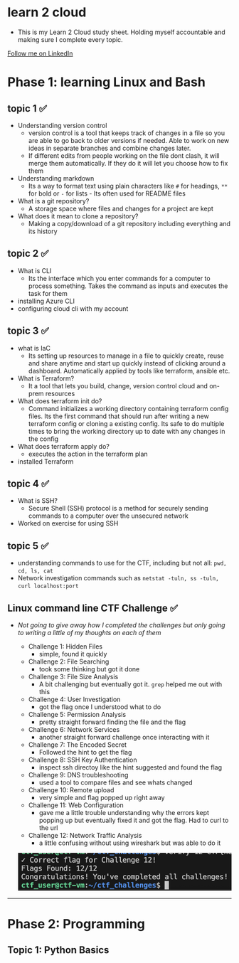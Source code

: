 # learn 2 cloud
- This is my Learn 2 Cloud study sheet. Holding myself accountable and making sure I complete every topic. 

[Follow me on LinkedIn](https://www.linkedin.com/in/cperez37/)

# Phase 1: learning Linux and Bash

## topic 1 ✅
 + Understanding version control 
    - version control is a tool that keeps track of changes in a file so you are able to go back to older versions if needed. Able to work on new ideas in separate branches and combine changes later.
    - If different edits from people working on the file dont clash, it will merge them automatically. If they do it will let you choose how to fix them 
+ Understanding markdown
    - Its a way to format text using plain characters like ```#``` for headings, ```**``` for bold or ```-``` for lists - Its often used for README files
+ What is a git repository?
    - A storage space where files and changes for a project are kept
+ What does it mean to clone a repository?
    - Making a copy/download of a git repository including everything and its history

## topic 2 ✅
+ What is CLI
    - Its the interface which you enter commands for a computer to process something. Takes the command as inputs and executes the task for them
+ installing Azure CLI
+ configuring cloud cli with my account

## topic 3 ✅
+ what is IaC
    - Its setting up resources to manage in a file to quickly create, reuse and share anytime and start up quickly instead of clicking around a dashboard. Automatically applied by tools like terraform, ansible etc.
+ What is Terraform?
    - It a tool that lets you build, change, version control cloud and on-prem resources 
+ What does terraform init do?
    - Command initializes a working directory containing terraform config files. Its the first command that should run after writing a new terraform config or cloning a existing config. Its safe to do multiple times to bring the working directory up to date with any changes in the config 
+ What does terraform apply do?
    - executes the action in the terraform plan
+ installed Terraform 

## topic 4 ✅
+ What is SSH?
    - Secure Shell (SSH) protocol is a method for securely sending commands to a computer over the unsecured network
+ Worked on exercise for using SSH 

## topic 5 ✅
+ understanding commands to use for the CTF, including but not all: ```pwd, cd, ls, cat```
+ Network investigation commands such as ```netstat -tuln, ss -tuln, curl localhost:port``` 

## Linux command line CTF Challenge ✅
- *Not going to give away how I completed the challenges but only going to writing a little of my thoughts on each of them*
    + Challenge 1: Hidden Files 
        - simple, found it quickly
    + Challenge 2: File Searching
        - took some thinking but got it done
    + Challenge 3: File Size Analysis
        - A bit challenging but eventually got it. ```grep``` helped me out with this
    + Challenge 4: User Investigation
        - got the flag once I understood what to do
    + Challenge 5: Permission Analysis
        - pretty straight forward finding the file and the flag
    + Challenge 6: Network Services
        - another straight forward challenge once interacting with it
    + Challenge 7: The Encoded Secret
        - Followed the hint to get the flag
    + Challenge 8: SSH Key Authentication
        - inspect ssh directoy like the hint suggested and found the flag
    + Challenge 9: DNS troubleshooting
        - used a tool to compare files and see whats changed 
    + Challenge 10: Remote upload
        - very simple and flag popped up right away
    + Challenge 11: Web Configuration
        - gave me a little trouble understanding why the errors kept popping up but eventually fixed it and got the flag. Had to curl to the url 
    +  Challenge 12: Network Traffic Analysis
        - a little confusing without using wireshark but was able to do it

    ![](images/phase1.png)

---

# Phase 2: Programming

## Topic 1: Python Basics

